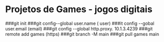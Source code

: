 ﻿# Projetos de Games - jogos digitais
###git init 
###git config--global user.name ( user)
###it config  --gobal  user.email  (email)
###git config --global http.proxy. 10.1.3.4239
###git remote add games (https)
###git  branch  -M main 
###git pull  games main 
